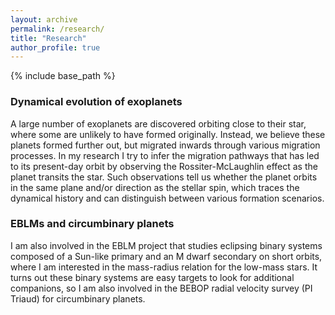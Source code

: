 ```yaml
---
layout: archive
permalink: /research/
title: "Research"
author_profile: true
---
```


{% include base_path %}

### Dynamical evolution of exoplanets
A large number of exoplanets are discovered orbiting close to their star, where some are unlikely to have formed originally. Instead, we believe these planets formed further out, but migrated inwards through various migration processes. In my research I try to infer the migration pathways that has led to its present-day orbit by observing the Rossiter-McLaughlin effect as the planet transits the star. Such observations tell us whether the planet orbits in the same plane and/or direction as the stellar spin, which traces the dynamical history and can distinguish between various formation scenarios.

### EBLMs and circumbinary planets
I am also involved in the EBLM project that studies eclipsing binary systems composed of a Sun-like primary and an M dwarf secondary on short orbits, where I am interested in the mass-radius relation for the low-mass stars. It turns out these binary systems are easy targets to look for additional companions, so I am also involved in the BEBOP radial velocity survey (PI Triaud) for circumbinary planets.
